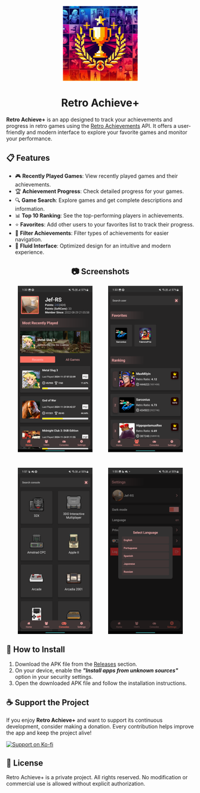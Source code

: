 <div align="center">
  <img src="https://github.com/Jef-RS/retro-achieve-plus/blob/main/assets/icon.png" width="200" alt="Retro Achieve+ logo" />
</div>

<h1 align="center">
  Retro Achieve+
</h1>

**Retro Achieve+** is an app designed to track your achievements and progress in retro games using the [Retro Achievements](https://retroachievements.org/) API. It offers a user-friendly and modern interface to explore your favorite games and monitor your performance.

## 📋 Features

- 🎮 **Recently Played Games**: View recently played games and their achievements.
- 🏆 **Achievement Progress**: Check detailed progress for your games.
- 🔍 **Game Search**: Explore games and get complete descriptions and information.
- 📊 **Top 10 Ranking**: See the top-performing players in achievements.
- ⭐ **Favorites**: Add other users to your favorites list to track their progress.
- 🔎 **Filter Achievements**: Filter types of achievements for easier navigation.
- 🎨 **Fluid Interface**: Optimized design for an intuitive and modern experience.

<h2 align="center">
  📷 Screenshots
</h2>

<div style="display: flex; justify-content: center; gap: 42px; flex-wrap: wrap;">
  <img src="assets/screenshots/1.png" width="200" alt="Retro Achieve+ screenshot" />
  <img src="assets/screenshots/2.png" width="200" alt="Retro Achieve+ screenshot" />
  <img src="assets/screenshots/9.png" width="200" alt="Retro Achieve+ screenshot" />
  <img src="assets/screenshots/8.png" width="200" alt="Retro Achieve+ screenshot" />
</div>

## 🚀 How to Install

1. Download the APK file from the [Releases](https://github.com/jef-rs/retro-achieve-plus/releases) section.
2. On your device, enable the **_"Install apps from unknown sources"_** option in your security settings.
3. Open the downloaded APK file and follow the installation instructions.

## ☕ Support the Project

If you enjoy **Retro Achieve+** and want to support its continuous development, consider making a donation. Every contribution helps improve the app and keep the project alive!

[![Support on Ko-fi](https://ko-fi.com/img/githubbutton_sm.svg)](https://ko-fi.com/jefrs)

## 📜 License

Retro Achieve+ is a private project. All rights reserved. No modification or commercial use is allowed without explicit authorization.
